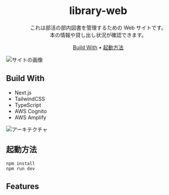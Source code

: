 # <div align="center">library-web</div>

<div align="center">これは部活の部内図書を管理するための Web サイトです。
<br>本の情報や貸し出し状況が確認できます。

[Build With](#build-with)  • [起動方法](#起動方法)
</div>
  
<img src=https://github.com/kurakke/library-web/blob/feature/add-readme/src/assets/readme/site.png alt="サイトの画像">

## Build With

-   Next.js
-   TailwindCSS
-   TypeScript
-   AWS Cognito
-   AWS Amplify

<img src=https://github.com/kurakke/library-web/blob/feature/add-readme/src/assets/readme/architecture.png alt="アーキテクチャ">

## 起動方法

```
npm install
npm run dev
```

## Features
